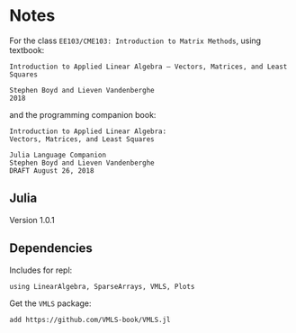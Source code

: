 # Notes
For the class `EE103/CME103: Introduction to Matrix Methods`, using textbook: 

```
Introduction to Applied Linear Algebra – Vectors, Matrices, and Least Squares

Stephen Boyd and Lieven Vandenberghe
2018
```

and the programming companion book: 

```
Introduction to Applied Linear Algebra:
Vectors, Matrices, and Least Squares

Julia Language Companion 
Stephen Boyd and Lieven Vandenberghe
DRAFT August 26, 2018
```

## Julia
Version 1.0.1

## Dependencies
Includes for repl:

```sh
using LinearAlgebra, SparseArrays, VMLS, Plots
```

Get the `VMLS` package: 

```sh
add https://github.com/VMLS-book/VMLS.jl
```